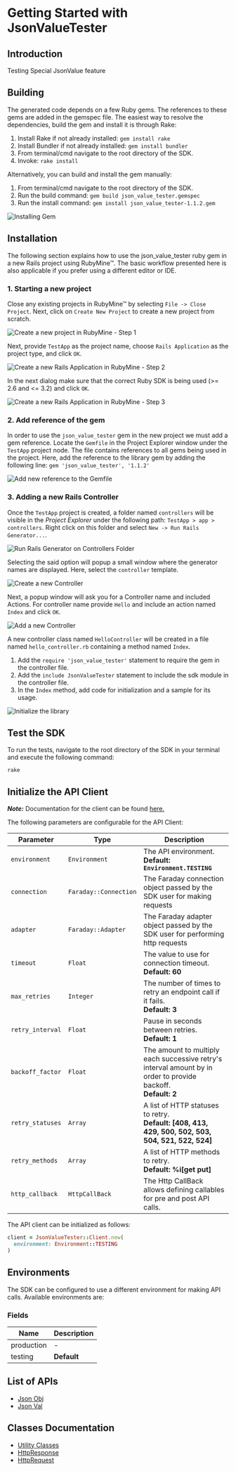 
# Getting Started with JsonValueTester

## Introduction

Testing Special JsonValue feature

## Building

The generated code depends on a few Ruby gems. The references to these gems are added in the gemspec file. The easiest way to resolve the dependencies, build the gem and install it is through Rake:

1. Install Rake if not already installed: `gem install rake`
2. Install Bundler if not already installed: `gem install bundler`
3. From terminal/cmd navigate to the root directory of the SDK.
4. Invoke: `rake install`

Alternatively, you can build and install the gem manually:

1. From terminal/cmd navigate to the root directory of the SDK.
2. Run the build command: `gem build json_value_tester.gemspec`
3. Run the install command: `gem install json_value_tester-1.1.2.gem`

![Installing Gem](https://apidocs.io/illustration/ruby?workspaceFolder=JsonValueTester&gemVer=1.1.2&gemName=json_value_tester&step=buildSDK)

## Installation

The following section explains how to use the json_value_tester ruby gem in a new Rails project using RubyMine&trade;. The basic workflow presented here is also applicable if you prefer using a different editor or IDE.

### 1. Starting a new project

Close any existing projects in RubyMine&trade; by selecting `File -> Close Project`. Next, click on `Create New Project` to create a new project from scratch.

![Create a new project in RubyMine - Step 1](https://apidocs.io/illustration/ruby?workspaceFolder=JsonValueTester&step=createNewProject0)

Next, provide `TestApp` as the project name, choose `Rails Application` as the project type, and click `OK`.

![Create a new Rails Application in RubyMine - Step 2](https://apidocs.io/illustration/ruby?workspaceFolder=JsonValueTester&step=createNewProject1)

In the next dialog make sure that the correct Ruby SDK is being used (>= 2.6 and <= 3.2) and click `OK`.

![Create a new Rails Application in RubyMine - Step 3](https://apidocs.io/illustration/ruby?workspaceFolder=JsonValueTester&step=createNewProject2)

### 2. Add reference of the gem

In order to use the `json_value_tester` gem in the new project we must add a gem reference. Locate the `Gemfile` in the Project Explorer window under the `TestApp` project node. The file contains references to all gems being used in the project. Here, add the reference to the library gem by adding the following line: `gem 'json_value_tester', '1.1.2'`

![Add new reference to the Gemfile](https://apidocs.io/illustration/ruby?workspaceFolder=JsonValueTester&gemVer=1.1.2&gemName=json_value_tester&step=addReference)

### 3. Adding a new Rails Controller

Once the `TestApp` project is created, a folder named `controllers` will be visible in the *Project Explorer* under the following path: `TestApp > app > controllers`. Right click on this folder and select `New -> Run Rails Generator...`.

![Run Rails Generator on Controllers Folder](https://apidocs.io/illustration/ruby?workspaceFolder=JsonValueTester&gemVer=1.1.2&gemName=json_value_tester&step=addCode0)

Selecting the said option will popup a small window where the generator names are displayed. Here, select the `controller` template.

![Create a new Controller](https://apidocs.io/illustration/ruby?workspaceFolder=JsonValueTester&step=addCode1)

Next, a popup window will ask you for a Controller name and included Actions. For controller name provide `Hello` and include an action named `Index` and click `OK`.

![Add a new Controller](https://apidocs.io/illustration/ruby?workspaceFolder=JsonValueTester&gemVer=1.1.2&gemName=json_value_tester&step=addCode2)

A new controller class named `HelloController` will be created in a file named `hello_controller.rb` containing a method named `Index`.

1. Add the `require 'json_value_tester'` statement to require the gem in the controller file.
2. Add the `include JsonValueTester` statement to include the sdk module in the controller file.
3. In the `Index` method, add code for initialization and a sample for its usage.

![Initialize the library](https://apidocs.io/illustration/ruby?workspaceFolder=JsonValueTester&gemName=json_value_tester&step=addCode3)

## Test the SDK

To run the tests, navigate to the root directory of the SDK in your terminal and execute the following command:

```
rake
```

## Initialize the API Client

**_Note:_** Documentation for the client can be found [here.](https://www.github.com/sufyankhanrao/test-ruby-sdk/tree/1.1.2/doc/client.md)

The following parameters are configurable for the API Client:

| Parameter | Type | Description |
|  --- | --- | --- |
| `environment` | `Environment` | The API environment. <br> **Default: `Environment.TESTING`** |
| `connection` | `Faraday::Connection` | The Faraday connection object passed by the SDK user for making requests |
| `adapter` | `Faraday::Adapter` | The Faraday adapter object passed by the SDK user for performing http requests |
| `timeout` | `Float` | The value to use for connection timeout. <br> **Default: 60** |
| `max_retries` | `Integer` | The number of times to retry an endpoint call if it fails. <br> **Default: 3** |
| `retry_interval` | `Float` | Pause in seconds between retries. <br> **Default: 1** |
| `backoff_factor` | `Float` | The amount to multiply each successive retry's interval amount by in order to provide backoff. <br> **Default: 2** |
| `retry_statuses` | `Array` | A list of HTTP statuses to retry. <br> **Default: [408, 413, 429, 500, 502, 503, 504, 521, 522, 524]** |
| `retry_methods` | `Array` | A list of HTTP methods to retry. <br> **Default: %i[get put]** |
| `http_callback` | `HttpCallBack` | The Http CallBack allows defining callables for pre and post API calls. |

The API client can be initialized as follows:

```ruby
client = JsonValueTester::Client.new(
  environment: Environment::TESTING
)
```

## Environments

The SDK can be configured to use a different environment for making API calls. Available environments are:

### Fields

| Name | Description |
|  --- | --- |
| production | - |
| testing | **Default** |

## List of APIs

* [Json Obj](https://www.github.com/sufyankhanrao/test-ruby-sdk/tree/1.1.2/doc/controllers/json-obj.md)
* [Json Val](https://www.github.com/sufyankhanrao/test-ruby-sdk/tree/1.1.2/doc/controllers/json-val.md)

## Classes Documentation

* [Utility Classes](https://www.github.com/sufyankhanrao/test-ruby-sdk/tree/1.1.2/doc/utility-classes.md)
* [HttpResponse](https://www.github.com/sufyankhanrao/test-ruby-sdk/tree/1.1.2/doc/http-response.md)
* [HttpRequest](https://www.github.com/sufyankhanrao/test-ruby-sdk/tree/1.1.2/doc/http-request.md)

